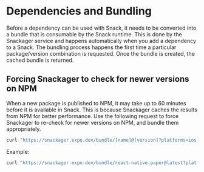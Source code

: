 # Dependencies and Bundling

Before a dependency can be used with Snack, it needs to be converted into a bundle that is consumable by the Snack runtime. This is done by the Snackager service and happens automatically when you add a dependency to a Snack. The bundling process happens the first time a particular package/version combination is requested. Once the bundle is created, the cached bundle is returned.

## Forcing Snackager to check for newer versions on NPM

When a new package is published to NPM, it may take up to 60 minutes before it is available in Snack. This is because Snackager caches the results from NPM for better performance. Use the following request to force Snackager to re-check for newer versions on NPM, and bundle them appropriately.

```sh
curl "https://snackager.expo.dev/bundle/[name]@[version]?platforms=ios,android,web&version_snackager=true&bypassCache=true"
```

Example:

```sh
curl "https://snackager.expo.dev/bundle/react-native-paper@latest?platforms=ios,android,web&version_snackager=true&bypassCache=true"
```
